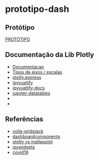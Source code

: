 # prototipo-dash

## Protótipo
[PROTÓTIPO](https://prototipo-dash.herokuapp.com/)




## Documentação da Lib Plotly
* [Documentacao](https://plotly.com/python/reference)
* [Tipos de eixos / escalas](https://plotly.com/python/reference/#layout-xaxis-type)
* [plotly.express](https://plotly.com/python-api-reference/plotly.express.html)
* [ipyvuetify](https://github.com/mariobuikhuizen/ipyvuetify)
* [ipyvuetify-docs](https://ipyvuetify.readthedocs.io/en/latest/)
* [jupyter-datatables](https://pypi.org/project/jupyter-datatables/)
* []()
* []()
## Referências
* [voila-gridstack](https://github.com/voila-dashboards/voila-gridstack)
* [dashboardcomponents](https://blog.dominodatalab.com/interactive-dashboards-in-jupyter/)
* [plotly vs matlapplot](https://www.activestate.com/blog/plotting-data-in-python-matplotlib-vs-plotly/)
* [ipywidgets](https://ipywidgets.readthedocs.io/en/latest/index.html)
* [covid19](https://covid19.healthdata.org/brazil)
